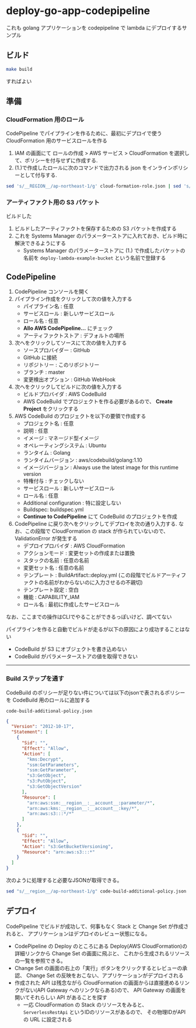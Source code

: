 # deploy-go-app-codepipeline

これも golang アプリケーションを codepipeline で lambda にデプロイするサンプル

ビルド
---

```bash
make build
```

すればよい

準備
---

### CloudFormation 用のロール

CodePipeline でパイプラインを作るために、最初にデプロイで使う CloudFormation 用のサービスロールを作る 


1. IAM の画面にて ロールの作成 > AWS サービス > CloudFormation を選択して、ポリシーを付与せずに作成する.
1. (1.)で作成したロールに次のコマンドで出力される json をインラインポリシーとして付与する.
```bash
sed 's/__REGION__/ap-northeast-1/g' cloud-formation-role.json | sed 's/__ACCOUNT_ID__/'$(aws sts get-caller-identity --query 'Account' --output text)'/g'
```

### アーティファクト用の S3 バケット

ビルドした

1. ビルドしたアーティファクトを保存するための S3 バケットを作成する
1. これを Systems Manager のパラメーターストアに入れておき、ビルド時に解決できるようにする
    * Systems Manager のパラメーターストアに (1.) で作成したバケットの名前を `deploy-lambda-example-bucket` という名前で登録する

CodePipeline
---

1. CodePipeline コンソールを開く
1. パイプライン作成をクリックして次の値を入力する
    * パイプライン名 : 任意
    * サービスロール : 新しいサービスロール
    * ロール名 : 任意
    * **Allo AWS CodePipeline...** にチェック
    * アーティファクトストア : デフォルトの場所
1. 次へをクリックしてソースにて次の値を入力する
    * ソースプロバイダー : GitHub
    * GitHub に接続
    * リポジトリー : このリポジトリー
    * ブランチ : master
    * 変更検出オプション : GitHub WebHook
1. 次へをクリックしてビルドに次の値を入力する
    * ビルドプロバイダ : AWS CodeBuild
    * AWS CodeBuild でプロジェクトを作る必要があるので、 **Create Project** をクリックする
1. AWS CodeBuild のプロジェクトを以下の要領で作成する
    * プロジェクト名 : 任意
    * 説明 : 任意
    * イメージ : マネージド型イメージ
    * オペレーティングシステム : Ubuntu
    * ランタイム : Golang
    * ランタイムバージョン : aws/codebuild/golang:1.10
    * イメージバージョン : Always use the latest image for this runtime version
    * 特権付与 : チェックしない
    * サービスロール : 新しいサービスロール
    * ロール名 : 任意
    * Additional configuration : 特に設定しない
    * Buildspec: buildspec.yml
    * **Continue to CodePipeline** にて CodeBuild のプロジェクトを作成
1. CodePipeline に戻り次へをクリックしてデプロイを次の通り入力する. なお、この段階で CloudFormation の stack が作られていないので、 ValidationError が発生する
    * デプロイプロバイダ : AWS CloudFormation
    * アクションモード : 変更セットの作成または置換
    * スタックの名前 : 任意の名前
    * 変更セット名 : 任意の名前
    * テンプレート : BuildArtifact::deploy.yml (この段階でビルドアーティファクトの名前がわからないのに入力させるの不親切)
    * テンプレート設定 : 空白
    * 機能 : CAPABILITY_IAM
    * ロール名 : 最初に作成したサービスロール

なお、ここまでの操作はCLIでやることができるっぽいけど、調べてない

パイプラインを作ると自動でビルドが走るが以下の原因により成功することはない

* CodeBuild が S3 にオブジェクトを書き込めない
* CodeBuild がパラメーターストアの値を取得できない

---

### Build ステップを通す

CodeBuild のポリシーが足りない件については以下のjsonで表されるポリシーを CodeBuild 用のロールに追加する

`code-build-additional-policy.json`

```json
{
  "Version": "2012-10-17",
  "Statement": [
    {
      "Sid": "",
      "Effect": "Allow",
      "Action": [
        "kms:Decrypt",
        "ssm:GetParameters",
        "ssm:GetParameter",
        "s3:GetObject",
        "s3:PutObject",
        "s3:GetObjectVersion"
      ],
      "Resource": [
        "arn:aws:ssm:__region__:__account__:parameter/*",
        "arn:aws:kms:__region__:__account__:key/*",
        "arn:aws:s3:::*/*"
      ]
    },
    {
      "Sid": "",
      "Effect": "Allow",
      "Action": "s3:GetBucketVersioning",
      "Resource": "arn:aws:s3:::*"
    }
  ]
}
``` 

次のように処理すると必要なJSONが取得できる。

```bash
sed "s/__region__/ap-northeast-1/g" code-build-additional-policy.json | sed "s/__account__/"$(aws sts get-caller-identity --query 'Account' --output text)"/g"
```

デプロイ
---

CodePipeline でビルドが成功して、何事もなく Stack と Change Set が作成されると、
アプリケーションはデプロイのレビュー状態になる。

* CodePipeline の Deploy のところにある Deploy(AWS CloudFormation)の詳細リンクから Change Set の画面に飛ぶと、
これから生成されるリソースの一覧を参照できる。
* Change Set の画面の右上の「実行」ボタンをクリックするとレビューの承認、 Change Set の反映をおこない、アプリケーションがデプロイされる
* 作成された API は残念ながら CloudFormation の画面からは直接進めるリンクがない(API Gateway へのリンクならある)ので、
API Gateway の画面を開いてそれらしい API があることを探す
    * 一応 CloudFormation の Stack のリソースをみると、 `ServerlessRestApi` というIDのリソースがあるので、
その物理IDがAPIの URL に設定される
